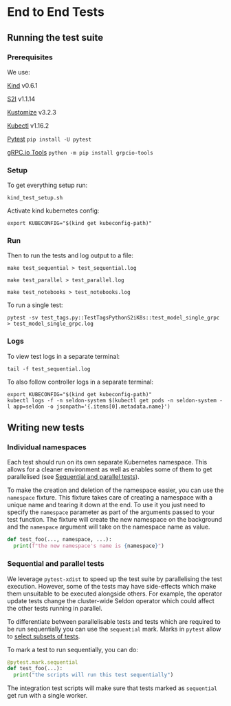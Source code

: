 # End to End Tests

## Running the test suite

### Prerequisites

We use:

[Kind](https://github.com/kubernetes-sigs/kind) v0.6.1

[S2I](https://github.com/openshift/source-to-image) v1.1.14

[Kustomize](https://github.com/kubernetes-sigs/kustomize/blob/master/docs/INSTALL.md) v3.2.3

[Kubectl](https://kubernetes.io/docs/tasks/tools/install-kubectl/) v1.16.2

[Pytest](https://docs.pytest.org/en/latest/getting-started.html#install-pytest)
`pip install -U pytest`

[gRPC.io Tools](https://grpc.io/docs/languages/python/quickstart/#grpc-tools)
`python -m pip install grpcio-tools`

### Setup

To get everything setup run:

```console
kind_test_setup.sh
```

Activate kind kubernetes config:

```console
export KUBECONFIG="$(kind get kubeconfig-path)"
```

### Run

Then to run the tests and log output to a file:

```console
make test_sequential > test_sequential.log
```
```console
make test_parallel > test_parallel.log
```
```console
make test_notebooks > test_notebooks.log
```

To run a single test:
```console
pytest -sv test_tags.py::TestTagsPythonS2iK8s::test_model_single_grpc > test_model_single_grpc.log
```

### Logs

To view test logs in a separate terminal:

```console
tail -f test_sequential.log
```

To also follow controller logs in a separate terminal:

```console
export KUBECONFIG="$(kind get kubeconfig-path)"
kubectl logs -f -n seldon-system $(kubectl get pods -n seldon-system -l app=seldon -o jsonpath='{.items[0].metadata.name}')
```

## Writing new tests

### Individual namespaces

Each test should run on its own separate Kubernetes namespace.
This allows for a cleaner environment as well as enables some of them
to get parallelised (see [Sequential and parallel
tests](#Sequential-and-parallel-tests)).

To make the creation and deletion of the namespace easier, you can
use the `namespace` fixture.
This fixture takes care of creating a namespace with a unique name
and tearing it down at the end.
To use it you just need to specify the `namespace` parameter as part
of the arguments passed to your test function.
The fixture will create the new namespace on the background and the
`namespace` argument will take on the namespace name as value.

```python
def test_foo(..., namespace, ...):
  print(f"the new namespace's name is {namespace}")
```

### Sequential and parallel tests

We leverage `pytest-xdist` to speed up the test suite by
parallelising the test execution.
However, some of the tests may have side-effects which make
them unsuitable to be executed alongside others.
For example, the operator update tests change the cluster-wide Seldon
operator which could affect the other tests running in parallel.

To differentiate between parallelisable tests and tests which are
required to be run sequentially you can use the `sequential` mark.
Marks in `pytest` allow to [select subsets of
tests](http://doc.pytest.org/en/latest/example/markers.html).

To mark a test to run sequentially, you can do:

```python
@pytest.mark.sequential
def test_foo(...):
  print("the scripts will run this test sequentially")
```

The integration test scripts will make sure that tests marked as
`sequential` get run with a single worker.
